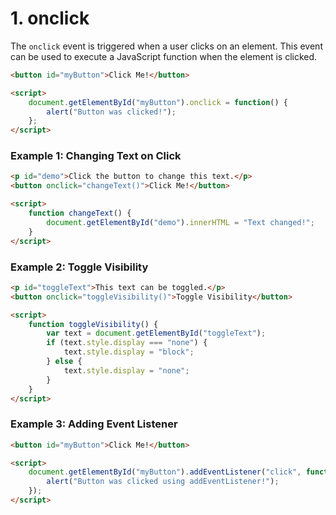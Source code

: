 # 1. **onclick**

The `onclick` event is triggered when a user clicks on an element. This event can be used to execute a JavaScript function when the element is clicked.


```html
<button id="myButton">Click Me!</button>

<script>
    document.getElementById("myButton").onclick = function() {
        alert("Button was clicked!");
    };
</script>
```

### Example 1: Changing Text on Click

```html
<p id="demo">Click the button to change this text.</p>
<button onclick="changeText()">Click Me!</button>

<script>
    function changeText() {
        document.getElementById("demo").innerHTML = "Text changed!";
    }
</script>
```

### Example 2: Toggle Visibility

```html
<p id="toggleText">This text can be toggled.</p>
<button onclick="toggleVisibility()">Toggle Visibility</button>

<script>
    function toggleVisibility() {
        var text = document.getElementById("toggleText");
        if (text.style.display === "none") {
            text.style.display = "block";
        } else {
            text.style.display = "none";
        }
    }
</script>
```

### Example 3: Adding Event Listener

```html
<button id="myButton">Click Me!</button>

<script>
    document.getElementById("myButton").addEventListener("click", function() {
        alert("Button was clicked using addEventListener!");
    });
</script>
```